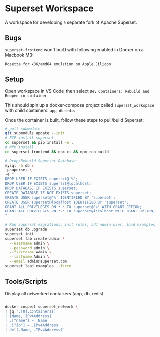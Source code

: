 # Superset Workspace

A workspace for developing a separate fork of Apache Superset.

## Bugs

`superset-frontend` won't build with following enabled in Docker on a Macbook M3:

`Rosetta for x86/amd64 emulation on Apple Silicon`

## Setup

Open workspace in VS Code, then select `Dev Containers: Rebuild and Reopen in container`

This should spin up a docker-compose project called `superset_workspace` with child containers: `app`, `db` `redis`

Once the container is built, follow these steps to pull/build Superset:

```bash
# pull submodule
git submodule update --init
# PIP install superset
cd superset && pip install -e .
# NPM install
cd superset-frontend && npm ci && npm run build

# Drop/Rebuild Superset Database
mysql -h db \
-psuperset \
-e "
DROP USER IF EXISTS superset@'%';
DROP USER IF EXISTS superset@localhost;
DROP DATABASE IF EXISTS superset;
CREATE DATABASE IF NOT EXISTS superset;
CREATE USER superset@'%' IDENTIFIED BY 'superset';
CREATE USER superset@localhost IDENTIFIED BY 'superset';
GRANT ALL PRIVILEGES ON *.* TO superset@'%' WITH GRANT OPTION;
GRANT ALL PRIVILEGES ON *.* TO superset@localhost WITH GRANT OPTION;
"

# Run superset migrations, init roles, add admin user, load examples
superset db upgrade
superset init
superset fab create-admin \
  --username admin \
  --password admin \
  --firstname Admin \
  --lastname Admin \
  --email admin@superset.com
superset load_examples --force
```

## Tools/Scripts

Display all networked containers (app, db, redis)

```bash

docker inspect superset_network \
| jq '.[0].Containers[] 
| {Name, IPv4Address} 
| .["name"] = .Name
| .["ip"] = .IPv4Address 
| del(.Name, .IPv4Address)'

```
